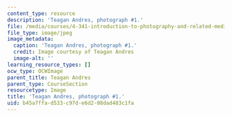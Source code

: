 ```yaml
---
content_type: resource
description: 'Teagan Andres, photograph #1.'
file: /media/courses/4-341-introduction-to-photography-and-related-media-fall-2007/b45a7ffad533c97de6d208dad483c1fa_andres1.jpg
file_type: image/jpeg
image_metadata:
  caption: 'Teagan Andres, photograph #1.'
  credit: Image courtesy of Teagan Andres
  image-alt: ''
learning_resource_types: []
ocw_type: OCWImage
parent_title: Teagan Andres
parent_type: CourseSection
resourcetype: Image
title: 'Teagan Andres, photograph #1.'
uid: b45a7ffa-d533-c97d-e6d2-08dad483c1fa
---
```

